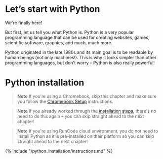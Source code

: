 # Let’s start with Python

We're finally here!

But first, let us tell you what Python is. Python is a very popular programming language that can be used for creating websites, games, scientific software, graphics, and much, much more.

Python originated in the late 1980s and its main goal is to be readable by human beings (not only machines!). This is why it looks simpler than other programming languages, but don't worry – Python is also really powerful!

# Python installation

> **Note** If you're using a Chromebook, skip this chapter and make sure you follow the [Chromebook Setup](../chromebook_setup/README.md) instructions.

> **Note** If you already worked through the [installation steps](../installation/README.md), there's no need to do this again – you can skip straight ahead to the next chapter!

> **Note** If you're using RunCode cloud environment, you do not need to install Python as it is pre-installed on their platform
so you can skip straight ahead to the next chapter!

{% include "/python_installation/instructions.md" %}

